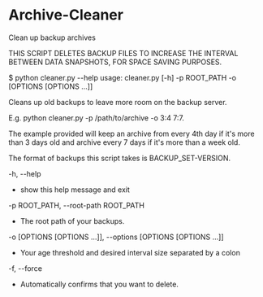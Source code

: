 # Archive-Cleaner
Clean up backup archives

THIS SCRIPT DELETES BACKUP FILES TO INCREASE THE INTERVAL BETWEEN DATA SNAPSHOTS, FOR SPACE SAVING PURPOSES.

$ python cleaner.py --help
usage: cleaner.py [-h] -p ROOT_PATH -o [OPTIONS [OPTIONS ...]]

Cleans up old backups to leave more room on the backup server.

E.g. python cleaner.py -p /path/to/archive -o 3:4 7:7.

The example provided will keep an archive from every 4th day if it's more than 3 days old and archive every 7 days if it's more than a week old.

The format of backups this script takes is BACKUP_SET-VERSION.

-h, --help
* show this help message and exit
  
-p ROOT_PATH, --root-path ROOT_PATH
* The root path of your backups.
  
-o [OPTIONS [OPTIONS ...]], --options [OPTIONS [OPTIONS ...]]
* Your age threshold and desired interval size separated by a colon

-f, --force
* Automatically confirms that you want to delete.